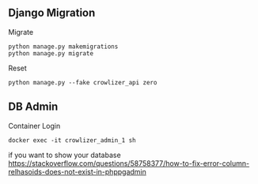 ## Django Migration
Migrate
```
python manage.py makemigrations
python manage.py migrate
```
Reset
```
python manage.py --fake crowlizer_api zero
```

## DB Admin
Container Login
```
docker exec -it crowlizer_admin_1 sh
```
if you want to show your database  
https://stackoverflow.com/questions/58758377/how-to-fix-error-column-relhasoids-does-not-exist-in-phppgadmin
